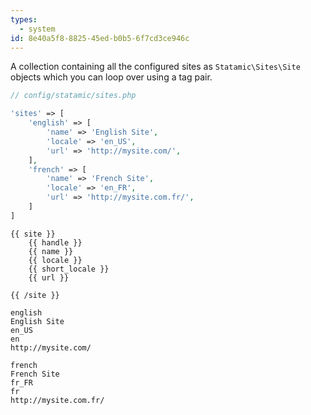 ```yaml
---
types:
  - system
id: 8e40a5f8-8825-45ed-b0b5-6f7cd3ce946c
---
```

A collection containing all the configured sites as `Statamic\Sites\Site` objects which you can loop over using a tag pair.

``` php
// config/statamic/sites.php

'sites' => [
    'english' => [
        'name' => 'English Site',
        'locale' => 'en_US',
        'url' => 'http://mysite.com/',
    ],
    'french' => [
        'name' => 'French Site',
        'locale' => 'en_FR',
        'url' => 'http://mysite.com.fr/',
    ]
]
```

```
{{ site }}
    {{ handle }}
    {{ name }}
    {{ locale }}
    {{ short_locale }}
    {{ url }}

{{ /site }}
```

``` output
english
English Site
en_US
en
http://mysite.com/

french
French Site
fr_FR
fr
http://mysite.com.fr/

```
